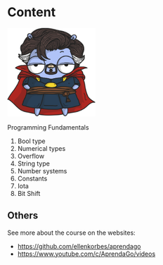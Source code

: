 # Content

<img src="../img/doctor_strange_gopher.png" width="200px">

Programming Fundamentals

1. Bool type
2. Numerical types
3. Overflow
4. String type
5. Number systems
6. Constants
7. Iota
8. Bit Shift

## Others

See more about the course on the websites:

- https://github.com/ellenkorbes/aprendago
- https://www.youtube.com/c/AprendaGo/videos
